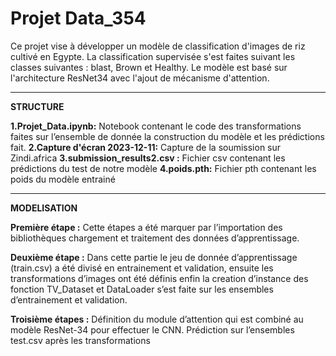 # Projet Data_354

Ce projet vise à développer un modèle de classification d'images de riz cultivé en Egypte. La classification supervisée s'est faites suivant les classes suivantes : blast, Brown et Healthy. Le modèle est basé sur l'architecture ResNet34 avec l'ajout de mécanisme d'attention.

***
**STRUCTURE**

**1.Projet_Data.ipynb:** Notebook contenant le code des transformations faites sur l’ensemble de donnée la construction du modèle et les prédictions fait.
**2.Capture d'écran 2023-12-11:** Capture de la soumission sur Zindi.africa 
**3.submission_results2.csv :** Fichier csv contenant les prédictions du test de notre modèle 
**4.poids.pth:** Fichier pth contenant les poids du modèle entrainé

***

**MODELISATION**

**Première étape :** Cette étapes a été marquer par l’importation des bibliothèques chargement et traitement des données d’apprentissage.

**Deuxième étape :** Dans cette partie le jeu de donnée d’apprentissage (train.csv)  a été divisé en entrainement et validation, ensuite les transformations d’images ont été définis enfin la creation d’instance des fonction TV_Dataset et DataLoader s’est faite sur les ensembles d’entrainement et validation.

**Troisième étapes :** Définition du module d’attention qui est combiné au modèle ResNet-34 pour effectuer le CNN. Prédiction sur l’ensembles test.csv après les transformations
